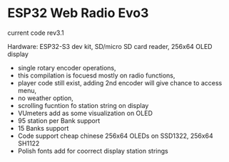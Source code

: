 # ESP32 Web Radio Evo3
current code rev3.1
 
Hardware: ESP32-S3 dev kit, SD/micro SD card reader, 256x64 OLED display

- single rotary encoder operations, 
- this compilation is focuesd mostly on radio functions,
- player code still exist, adding 2nd encoder will give chance to access menu,
- no weather option,
- scrolling fucntion fo station string on display
- VUmeters add as some visualization on OLED
- 95 station per Bank support
- 15 Banks support
- Code support cheap chinese 256x64 OLEDs on SSD1322, 256x64 SH1122
- Polish fonts add for coorrect display station strings

